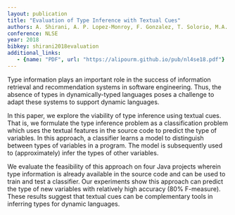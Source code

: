 ```yaml
---
layout: publication
title: "Evaluation of Type Inference with Textual Cues"
authors: A. Shirani, A. P. Lopez-Monroy, F. Gonzalez, T. Solorio, M.A. Alipour
conference: NLSE
year: 2018
bibkey: shirani2018evaluation
additional_links:
   - {name: "PDF", url: "https://alipourm.github.io/pub/nl4se18.pdf"}
---
```

Type information plays an important role in the success of information retrieval and recommendation systems in software
engineering. Thus, the absence of types in dynamically-typed
languages poses a challenge to adapt these systems to support
dynamic languages.


In this paper, we explore the viability of type inference using
textual cues.  That is, we formulate the type inference problem as a classification problem which uses the textual features
in  the  source  code  to  predict  the type  of  variables.   In  this
approach, a classifier learns a model to distinguish between
types of variables in a program.  The model is subsequently
used to (approximately) infer the types of other variables.


We  evaluate  the  feasibility  of  this  approach  on  four  Java
projects wherein type information is already available in the
source code and can be used to train and test a classifier. Our
experiments show this approach can predict the type of new
variables  with  relatively  high  accuracy  (80% F-measure).
These results suggest that textual cues can be
complementary
tools in inferring types for dynamic languages.
